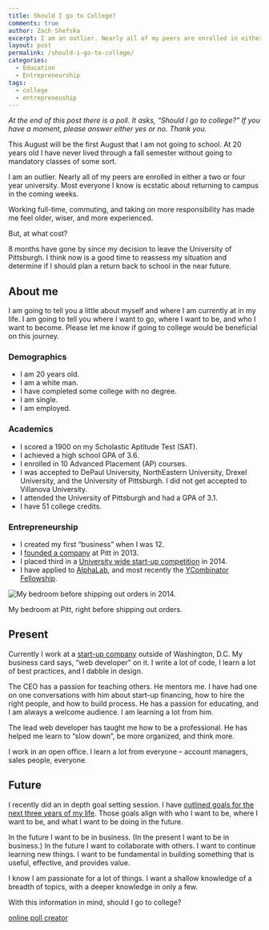 ```yaml
---
title: Should I go to College?
comments: true
author: Zach Shefska
excerpt: I am an outlier. Nearly all of my peers are enrolled in either a two or four year university. Most everyone I know is ecstatic about returning to campus in the coming weeks. Working full-time, commuting, and taking on more responsibility has made me feel older, wiser, and more experienced. But, at what cost?
layout: post
permalink: /should-i-go-to-college/
categories:
  - Education
  - Entrepreneurship
tags:
  - college
  - entrepreneuship
---
```

<div class="ttr_start">
</div>

*At the end of this post there is a poll. It asks, &#8220;Should I go to college?&#8221; If you have a moment, please answer either yes or no. Thank you.*

This August will be the first August that I am not going to school. At 20 years old I have never lived through a fall semester without going to mandatory classes of some sort.

I am an outlier. Nearly all of my peers are enrolled in either a two or four year university. Most everyone I know is ecstatic about returning to campus in the coming weeks.

Working full-time, commuting, and taking on more responsibility has made me feel older, wiser, and more experienced.

But, at what cost?

8 months have gone by since my decision to leave the University of Pittsburgh. I think now is a good time to reassess my situation and determine if I should plan a return back to school in the near future.

## About me

I am going to tell you a little about myself and where I am currently at in my life. I am going to tell you where I want to go, where I want to be, and who I want to become. Please let me know if going to college would be beneficial on this journey.

### Demographics

  * I am 20 years old.
  * I am a white man.
  * I have completed some college with no degree.
  * I am single.
  * I am employed.

### Academics

  * I scored a 1900 on my Scholastic Aptitude Test (SAT).
  * I achieved a high school GPA of 3.6.
  * I enrolled in 10 Advanced Placement (AP) courses.
  * I was accepted to DePaul University, NorthEastern University, Drexel University, and the University of Pittsburgh. I did not get accepted to Villanova University.
  * I attended the University of Pittsburgh and had a GPA of 3.1.
  * I have 51 college credits.

### Entrepreneurship

  * I created my first &#8220;business&#8221; when I was 12.
  * I [founded a company][1] at Pitt in 2013.
  * I placed third in a [University wide start-up competition][2] in 2014.
  * I have applied to [AlphaLab][3], and most recently the [YCombinator Fellowship][4].<figure id="attachment_201" style="width: 500px;" class="wp-caption aligncenter">

<img class="emailImage wp-image-201" src="http://i2.wp.com/shefska.com/wp-content/uploads/2015/08/gymbro.jpg?resize=500%2C375" alt="My bedroom before shipping out orders in 2014." data-recalc-dims="1" /><figcaption class="wp-caption-text">My bedroom at Pitt, right before shipping out orders.</figcaption></figure> 

## Present

Currently I work at a [start-up company][5] outside of Washington, D.C. My business card says, &#8220;web developer&#8221; on it. I write a lot of code, I learn a lot of best practices, and I dabble in design.

The CEO has a passion for teaching others. He mentors me. I have had one on one conversations with him about start-up financing, how to hire the right people, and how to build process. He has a passion for educating, and I am always a welcome audience. I am learning a lot from him.

The lead web developer has taught me how to be a professional. He has helped me learn to &#8220;slow down&#8221;, be more organized, and think more.

I work in an open office. I learn a lot from everyone &#8211; account managers, sales people, everyone.

## Future

I recently did an in depth goal setting session. I have [outlined goals for the next three years of my life][6]. Those goals align with who I want to be, where I want to be, and what I want to be doing in the future.

In the future I want to be in business. (In the present I want to be in business.) In the future I want to collaborate with others. I want to continue learning new things. I want to be fundamental in building something that is useful, effective, and provides value.

I know I am passionate for a lot of things. I want a shallow knowledge of a breadth of topics, with a deeper knowledge in only a few.

With this information in mind, should I go to college?

<div>
  <a quiz="QRGLG6" href="http://www.poll-maker.com">online poll creator</a>
</div>



<div class="ttr_end">
</div>

 [1]: http://www.severnaparkvoice.com/business/sphs-grad-zach-shefska-launches-nutrition-supplement-company
 [2]: http://www.innovation.pitt.edu/blog/pitts-1st-annual-student-startup-competition
 [3]: http://alphalab.org/
 [4]: http://shefska.com/yc-fellowship-application-future-employee-benefits/
 [5]: http://imarketsmart.com/
 [6]: http://shefska.com/my-3-year-personal-growth-strategy/